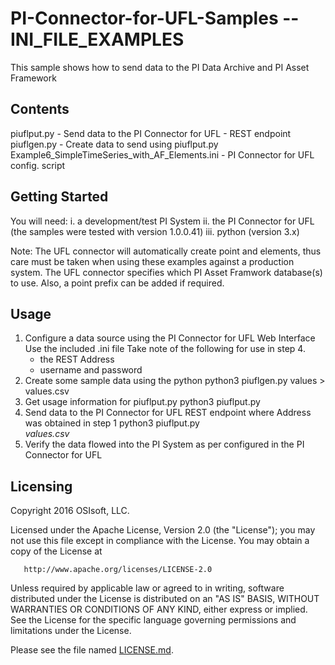 # PI-Connector-for-UFL-Samples -- INI_FILE_EXAMPLES

This sample shows how to send data to the PI Data Archive and PI Asset Framework

## Contents

piuflput.py - Send data to the PI Connector for UFL - REST endpoint
piuflgen.py - Create data to send using piuflput.py
Example6_SimpleTimeSeries_with_AF_Elements.ini - PI Connector for UFL config. script

## Getting Started

You will need:
i.  a development/test PI System
ii. the PI Connector for UFL (the samples were tested with version 1.0.0.41)
iii. python (version 3.x)

Note:
The UFL connector will automatically create point and elements, thus care must be taken when using these examples against a production system.
The UFL connector specifies which PI Asset Framwork database(s) to use. Also, a point prefix can be added if required.

## Usage

1. Configure a data source using the PI Connector for UFL Web Interface
   Use the included .ini file
   Take note of the following for use in step 4.
      -  the REST Address
      -  username and password
2. Create some sample data using the python
   python3 piuflgen.py values > values.csv
3. Get usage information for piuflput.py
   python3 piuflput.py
4. Send data to the PI Connector for UFL REST endpoint where Address was obtained in step 1
   python3 piuflput.py <Address> values.csv
5. Verify the data flowed into the PI System as per configured in the PI Connector for UFL

## Licensing

Copyright 2016 OSIsoft, LLC.

   Licensed under the Apache License, Version 2.0 (the "License");
   you may not use this file except in compliance with the License.
   You may obtain a copy of the License at

       http://www.apache.org/licenses/LICENSE-2.0

   Unless required by applicable law or agreed to in writing, software
   distributed under the License is distributed on an "AS IS" BASIS,
   WITHOUT WARRANTIES OR CONDITIONS OF ANY KIND, either express or implied.
   See the License for the specific language governing permissions and
   limitations under the License.
   
Please see the file named [LICENSE.md](LICENSE.md).
